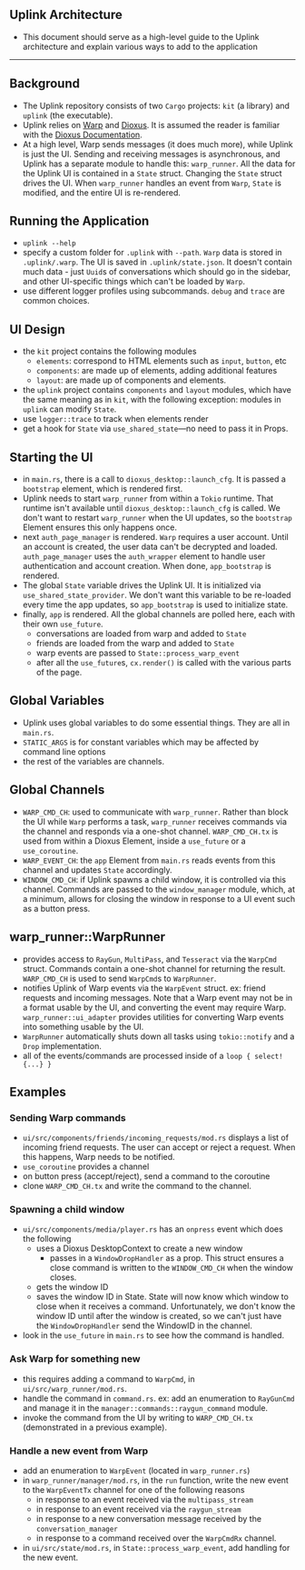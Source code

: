 ##  Uplink Architecture
- This document should serve as a high-level guide to the Uplink architecture and explain various ways to add to the application
---

## Background
- The Uplink repository consists of two `Cargo` projects: `kit` (a library) and `uplink` (the executable).  
- Uplink relies on [Warp](https://github.com/Satellite-im/Warp) and [Dioxus](https://github.com/DioxusLabs/dioxus). It is assumed the reader is familiar with the [Dioxus Documentation](https://dioxuslabs.com/guide/). 
- At a high level, Warp sends messages (it does much more), while Uplink is just the UI. Sending and receiving messages is asynchronous, and Uplink has a separate module to handle this: `warp_runner`. All the data for the Uplink UI is contained in a `State` struct. Changing the `State` struct drives the UI. When `warp_runner` handles an event from `Warp`, `State` is modified, and the entire UI is re-rendered.   

## Running the Application
- `uplink --help`
- specify a custom folder for `.uplink` with `--path`. `Warp` data is stored in `.uplink/.warp`. The UI is saved in `.uplink/state.json`. It doesn't contain much data - just `Uuid`s of conversations which should go in the sidebar, and other UI-specific things which can't be loaded by `Warp`. 
- use different logger profiles using subcommands. `debug` and `trace` are common choices. 

## UI Design
- the `kit` project contains the following modules
    + `elements`: correspond to HTML elements such as `input`, `button`, etc
    + `components`: are made up of elements, adding additional features
    + `layout`: are made up of components and elements. 
- the `uplink` project contains `components` and `layout` modules, which have the same meaning as in `kit`, with the following exception: modules in `uplink` can modify `State`. 
- use `logger::trace` to track when elements render
- get a hook for `State` via `use_shared_state`—no need to pass it in Props. 

## Starting the UI
- in `main.rs`, there is a call to `dioxus_desktop::launch_cfg`. It is passed a `bootstrap` element, which is rendered first. 
- Uplink needs to start `warp_runner` from within a `Tokio` runtime. That runtime isn't available until `dioxus_desktop::launch_cfg` is called. We don't want to restart `warp_runner` when the UI updates, so the `bootstrap` Element ensures this only happens once. 
- next `auth_page_manager` is rendered. `Warp` requires a user account. Until an account is created, the user data can't be decrypted and loaded. `auth_page_manager` uses the `auth_wrapper` element to handle user authentication and account creation. When done, `app_bootstrap` is rendered. 
- The global `State` variable drives the Uplink UI. It is initialized via `use_shared_state_provider`. We don't want this variable to be re-loaded every time the app updates, so `app_bootstrap` is used to initialize state. 
- finally, `app` is rendered. All the global channels are polled here, each with their own `use_future`. 
    + conversations are loaded from warp and added to `State`
    + friends are loaded from the warp and added to `State`
    + warp events are passed to `State::process_warp_event`
    + after all the `use_future`s, `cx.render()` is called with the various parts of the page.

## Global Variables
- Uplink uses global variables to do some essential things. They are all in `main.rs`. 
- `STATIC_ARGS` is for constant variables which may be affected by command line options
- the rest of the variables are channels. 

## Global Channels
- `WARP_CMD_CH`: used to communicate with `warp_runner`. Rather than block the UI while `Warp` performs a task, `warp_runner` receives commands via the channel and responds via a one-shot channel. `WARP_CMD_CH.tx` is used from within a Dioxus Element, inside a `use_future` or a `use_coroutine`. 
- `WARP_EVENT_CH`: the `app` Element from `main.rs` reads events from this channel and updates `State` accordingly. 
- `WINDOW_CMD_CH`: if Uplink spawns a child window, it is controlled via this channel. Commands are passed to the `window_manager` module, which, at a minimum, allows for closing the window in response to a UI event such as a button press. 

## warp_runner::WarpRunner
- provides access to `RayGun`, `MultiPass`, and `Tesseract` via the `WarpCmd` struct. Commands contain a one-shot channel for returning the result. `WARP_CMD_CH` is used to send `WarpCmd`s to `WarpRunner`.   
- notifies Uplink of Warp events via the `WarpEvent` struct. ex: friend requests and incoming messages. Note that a Warp event may not be in a format usable by the UI, and converting the event may require Warp. `warp_runner::ui_adapter` provides utilities for converting Warp events into something usable by the UI. 
- `WarpRunner` automatically shuts down all tasks using `tokio::notify` and a `Drop` implementation.
- all of the events/commands are processed inside of a `loop { select!{...} }`

## Examples

### Sending Warp commands
- `ui/src/components/friends/incoming_requests/mod.rs` displays a list of incoming friend requests. The user can accept or reject a request. When this happens, Warp needs to be notified. 
- `use_coroutine` provides a channel
- on button press (accept/reject), send a command to the coroutine
- clone `WARP_CMD_CH.tx` and write the command to the channel. 


### Spawning a child window
- `ui/src/components/media/player.rs` has an `onpress` event which does the following
    - uses a Dioxus DesktopContext to create a new window
        - passes in a `WindowDropHandler` as a prop. This struct ensures a close command is written to the `WINDOW_CMD_CH` when the window closes. 
    - gets the window ID
    - saves the window ID in State. State will now know which window to close when it receives a command. Unfortunately, we don't know the window ID until after the window is created, so we can't just have the `WindowDropHandler` send the WindowID in the channel. 
- look in the `use_future` in `main.rs` to see how the command is handled. 

### Ask Warp for something new
- this requires adding a command to `WarpCmd`, in `ui/src/warp_runner/mod.rs`. 
- handle the command in `command.rs`. ex: add an enumeration to `RayGunCmd` and manage it in the `manager::commands::raygun_command` module. 
- invoke the command from the UI by writing to `WARP_CMD_CH.tx` (demonstrated in a previous example). 

### Handle a new event from Warp
- add an enumeration to `WarpEvent` (located in `warp_runner.rs`)
- in `warp_runner/manager/mod.rs`, in the `run` function, write the new event to the `WarpEventTx` channel for one of the following reasons
    - in response to an event received via the `multipass_stream`
    - in response to an event received via the `raygun_stream`
    - in response to a new conversation message received by the `conversation_manager`
    - in response to a command received over the `WarpCmdRx` channel. 
- in `ui/src/state/mod.rs`, in `State::process_warp_event`, add handling for the new event. 
